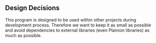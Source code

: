 ﻿
## Design Decisions

This program is designed to be used within other projects during development process. Therefore we want to keep it as small as possible and
avoid dependencies to external libraries (even Plainion libraries) as much as possible.
